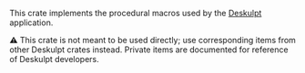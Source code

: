 This crate implements the procedural macros used by the [Deskulpt](https://csci-shu-410-se-project.github.io/) application.

⚠️ This crate is not meant to be used directly; use corresponding items from other Deskulpt crates instead. Private items are documented for reference of Deskulpt developers.
